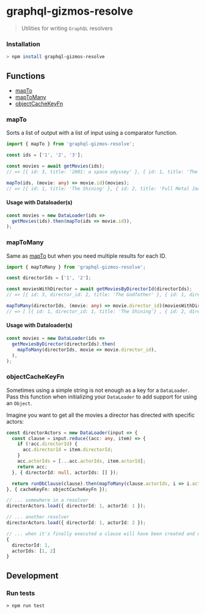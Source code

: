 # graphql-gizmos-resolve

> Utilities for writing `GraphQL` resolvers

### Installation

```bash
> npm install graphql-gizmos-resolve
```

## Functions

* [mapTo](#mapto)
* [mapToMany](#maptomany)
* [objectCacheKeyFn](#objectcachekeyfn)

### mapTo

Sorts a list of output with a list of input using a comparator function.

```typescript
import { mapTo } from 'graphql-gizmos-resolve';

const ids = ['1', '2', '3'];

const movies = await getMovies(ids);
// => [{ id: 3, title: '2001: a space odyssey' }, { id: 1, title: 'The Shining' }, { id: 2, title: 'Full Metal Jacket' }]

mapTo(ids, (movie: any) => movie.id)(movies);
// => [{ id: 1, title: 'The Shining' }, { id: 2, title: 'Full Metal Jacket' }, { id: 3, title: '2001: a space odyssey' }]
```

#### Usage with Dataloader(s)

```typescript
const movies = new DataLoader(ids =>
  getMovies(ids).then(mapTo(ids => movie.id)),
);
```

### mapToMany

Same as [mapTo](#mapto) but when you need multiple results for each ID.

```typescript
import { mapToMany } from 'graphql-gizmos-resolve';

const directorIds = ['1', '2'];

const moviesWithDirector = await getMoviesByDirectorId(directorIds);
// => [{ id: 3, director_id: 2, title: 'The Godfather' }, { id: 1, director_id: 1, title: 'The Shining'} , { id: 2, director_id: 1, title: 'Full Metal Jacket' }];

mapToMany(directorIds, (movie: any) => movie.director_id)(moviesWithDirector);
// => [ [{ id: 1, director_id: 1, title: 'The Shining'} , { id: 2, director_id: 1, title: 'Full Metal Jacket' }], [{ id: 3, director_id: 2, title: 'The Godfather' }] ]
```

#### Usage with Dataloader(s)

```typescript
const movies = new DataLoader(ids =>
  getMoviesByDirector(directorIds).then(
    mapToMany(directorIds, movie => movie.director_id),
  ),
);
```

### objectCacheKeyFn

Sometimes using a simple string is not enough as a key for a `DataLoader`. Pass this function when initializing your `DataLoader` to add
support for using an `Object`.

Imagine you want to get all the movies a director has directed with specific actors:

```typescript
const directorActors = new DataLoader(input => {
  const clause = input.reduce((acc: any, item) => {
    if (!acc.directorId) {
      acc.directorId = item.directorId;
    }
    acc.actorIds = [...acc.actorIds, item.actorId];
    return acc;
  }, { directorId: null, actorIds: [] });

  return runDbClause(clause).then(mapToMany(clause.actorIds, i => i.actorId));
}, { cacheKeyFn: objectCacheKeyFn });

// ... somewhere in a resolver
directorActors.load({ directorId: 1, actorId: 1 });

// ... another resolver
directorActors.load({ directorId: 1, actorId: 2 });

// ... when it's finally executed a clause will have been created and only executed once:
{
  directorId: 1,
  actorIds: [1, 2]
}
```

## Development

### Run tests

```
> npm run test
```
